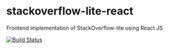 # stackoverflow-lite-react

Frontend implementation of StackOverflow-lite using React JS

[![Build Status](https://travis-ci.org/anasey01/stackoverflow-lite-react.svg?branch=develop)](https://travis-ci.org/anasey01/stackoverflow-lit-react)

